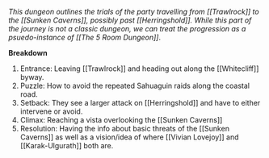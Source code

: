 *This dungeon outlines the trials of the party travelling from [[Trawlrock]] to the [[Sunken Caverns]], possibly past [[Herringshold]]. While this part of the journey is not a classic dungeon, we can treat the progression as a psuedo-instance of [[The 5 Room Dungeon]]*. 

**Breakdown**
1. Entrance: Leaving [[Trawlrock]] and heading out along the [[Whitecliff]] byway.
2. Puzzle: How to avoid the repeated Sahuaguin raids along the coastal road.
3. Setback: They see a larger attack on [[Herringshold]] and have to either intervene or avoid.
4. Climax: Reaching a vista overlooking the [[Sunken Caverns]]
5. Resolution: Having the info about basic threats of the [[Sunken Caverns]] as well as a vision/idea of where [[Vivian Lovejoy]] and [[Karak-Ulgurath]] both are. 